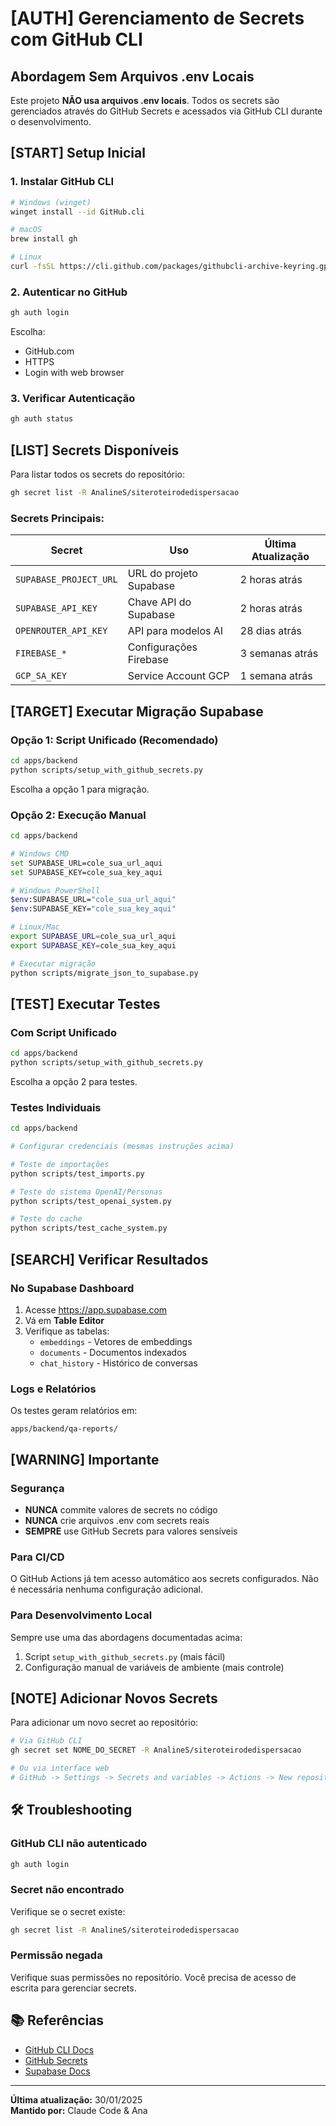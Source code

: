 # [AUTH] Gerenciamento de Secrets com GitHub CLI

## Abordagem Sem Arquivos .env Locais

Este projeto **NÃO usa arquivos .env locais**. Todos os secrets são gerenciados através do GitHub Secrets e acessados via GitHub CLI durante o desenvolvimento.

## [START] Setup Inicial

### 1. Instalar GitHub CLI

```bash
# Windows (winget)
winget install --id GitHub.cli

# macOS
brew install gh

# Linux
curl -fsSL https://cli.github.com/packages/githubcli-archive-keyring.gpg | sudo dd of=/usr/share/keyrings/githubcli-archive-keyring.gpg
```

### 2. Autenticar no GitHub

```bash
gh auth login
```

Escolha:
- GitHub.com
- HTTPS
- Login with web browser

### 3. Verificar Autenticação

```bash
gh auth status
```

## [LIST] Secrets Disponíveis

Para listar todos os secrets do repositório:

```bash
gh secret list -R AnalineS/siteroteirodedispersacao
```

### Secrets Principais:

| Secret | Uso | Última Atualização |
|--------|-----|-------------------|
| `SUPABASE_PROJECT_URL` | URL do projeto Supabase | 2 horas atrás |
| `SUPABASE_API_KEY` | Chave API do Supabase | 2 horas atrás |
| `OPENROUTER_API_KEY` | API para modelos AI | 28 dias atrás |
| `FIREBASE_*` | Configurações Firebase | 3 semanas atrás |
| `GCP_SA_KEY` | Service Account GCP | 1 semana atrás |

## [TARGET] Executar Migração Supabase

### Opção 1: Script Unificado (Recomendado)

```bash
cd apps/backend
python scripts/setup_with_github_secrets.py
```

Escolha a opção 1 para migração.

### Opção 2: Execução Manual

```bash
cd apps/backend

# Windows CMD
set SUPABASE_URL=cole_sua_url_aqui
set SUPABASE_KEY=cole_sua_key_aqui

# Windows PowerShell
$env:SUPABASE_URL="cole_sua_url_aqui"
$env:SUPABASE_KEY="cole_sua_key_aqui"

# Linux/Mac
export SUPABASE_URL=cole_sua_url_aqui
export SUPABASE_KEY=cole_sua_key_aqui

# Executar migração
python scripts/migrate_json_to_supabase.py
```

## [TEST] Executar Testes

### Com Script Unificado

```bash
cd apps/backend
python scripts/setup_with_github_secrets.py
```

Escolha a opção 2 para testes.

### Testes Individuais

```bash
cd apps/backend

# Configurar credenciais (mesmas instruções acima)

# Teste de importações
python scripts/test_imports.py

# Teste do sistema OpenAI/Personas
python scripts/test_openai_system.py

# Teste do cache
python scripts/test_cache_system.py
```

## [SEARCH] Verificar Resultados

### No Supabase Dashboard

1. Acesse https://app.supabase.com
2. Vá em **Table Editor**
3. Verifique as tabelas:
   - `embeddings` - Vetores de embeddings
   - `documents` - Documentos indexados
   - `chat_history` - Histórico de conversas

### Logs e Relatórios

Os testes geram relatórios em:
```
apps/backend/qa-reports/
```

## [WARNING] Importante

### Segurança

- **NUNCA** commite valores de secrets no código
- **NUNCA** crie arquivos .env com secrets reais
- **SEMPRE** use GitHub Secrets para valores sensíveis

### Para CI/CD

O GitHub Actions já tem acesso automático aos secrets configurados. Não é necessária nenhuma configuração adicional.

### Para Desenvolvimento Local

Sempre use uma das abordagens documentadas acima:
1. Script `setup_with_github_secrets.py` (mais fácil)
2. Configuração manual de variáveis de ambiente (mais controle)

## [NOTE] Adicionar Novos Secrets

Para adicionar um novo secret ao repositório:

```bash
# Via GitHub CLI
gh secret set NOME_DO_SECRET -R AnalineS/siteroteirodedispersacao

# Ou via interface web
# GitHub -> Settings -> Secrets and variables -> Actions -> New repository secret
```

## 🛠️ Troubleshooting

### GitHub CLI não autenticado

```bash
gh auth login
```

### Secret não encontrado

Verifique se o secret existe:
```bash
gh secret list -R AnalineS/siteroteirodedispersacao
```

### Permissão negada

Verifique suas permissões no repositório. Você precisa de acesso de escrita para gerenciar secrets.

## 📚 Referências

- [GitHub CLI Docs](https://cli.github.com/manual/)
- [GitHub Secrets](https://docs.github.com/en/actions/security-guides/encrypted-secrets)
- [Supabase Docs](https://supabase.com/docs)

---

**Última atualização:** 30/01/2025  
**Mantido por:** Claude Code & Ana